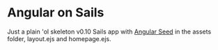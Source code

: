 # Angular on Sails

Just a plain 'ol skeleton v0.10 Sails app with [Angular Seed](https://github.com/angular/angular-seed) in the assets folder, layout.ejs and homepage.ejs.
